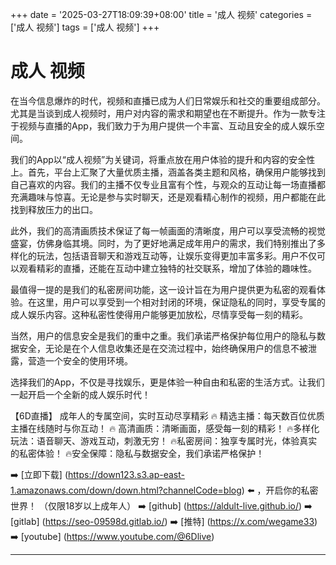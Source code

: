 +++
date = '2025-03-27T18:09:39+08:00'
title = '成人 视频'
categories = ['成人 视频']
tags = ['成人 视频']
+++

# 成人 视频

在当今信息爆炸的时代，视频和直播已成为人们日常娱乐和社交的重要组成部分。尤其是当谈到成人视频时，用户对内容的需求和期望也在不断提升。作为一款专注于视频与直播的App，我们致力于为用户提供一个丰富、互动且安全的成人娱乐空间。

我们的App以“成人视频”为关键词，将重点放在用户体验的提升和内容的安全性上。首先，平台上汇聚了大量优质主播，涵盖各类主题和风格，确保用户能够找到自己喜欢的内容。我们的主播不仅专业且富有个性，与观众的互动让每一场直播都充满趣味与惊喜。无论是参与实时聊天，还是观看精心制作的视频，用户都能在此找到释放压力的出口。

此外，我们的高清画质技术保证了每一帧画面的清晰度，用户可以享受流畅的视觉盛宴，仿佛身临其境。同时，为了更好地满足成年用户的需求，我们特别推出了多样化的玩法，包括语音聊天和游戏互动等，让娱乐变得更加丰富多彩。用户不仅可以观看精彩的直播，还能在互动中建立独特的社交联系，增加了体验的趣味性。

最值得一提的是我们的私密房间功能，这一设计旨在为用户提供更为私密的观看体验。在这里，用户可以享受到一个相对封闭的环境，保证隐私的同时，享受专属的成人娱乐内容。这种私密性使得用户能够更加放松，尽情享受每一刻的精彩。

当然，用户的信息安全是我们的重中之重。我们承诺严格保护每位用户的隐私与数据安全，无论是在个人信息收集还是在交流过程中，始终确保用户的信息不被泄露，营造一个安全的使用环境。

选择我们的App，不仅是寻找娱乐，更是体验一种自由和私密的生活方式。让我们一起开启一个全新的成人娱乐时代！

【6D直播】
成年人的专属空间，实时互动尽享精彩
🔥 精选主播：每天数百位优质主播在线随时与你互动！
🔥 高清画质：清晰画面，感受每一刻的精彩！
🔥多样化玩法：语音聊天、游戏互动，刺激无穷！
🔥私密房间：独享专属时光，体验真实的私密体验！
🔥安全保障：隐私与数据安全，我们承诺严格保护！

➡️ [立即下载] (https://down123.s3.ap-east-1.amazonaws.com/down/down.html?channelCode=blog) ⬅️ ，开启你的私密世界！
（仅限18岁以上成年人）
➡️ [github] (https://aldult-live.github.io/)
➡️ [gitlab] (https://seo-09598d.gitlab.io/)
➡️ [推特] (https://x.com/wegame33)
➡️ [youtube] (https://www.youtube.com/@6Dlive)

---
